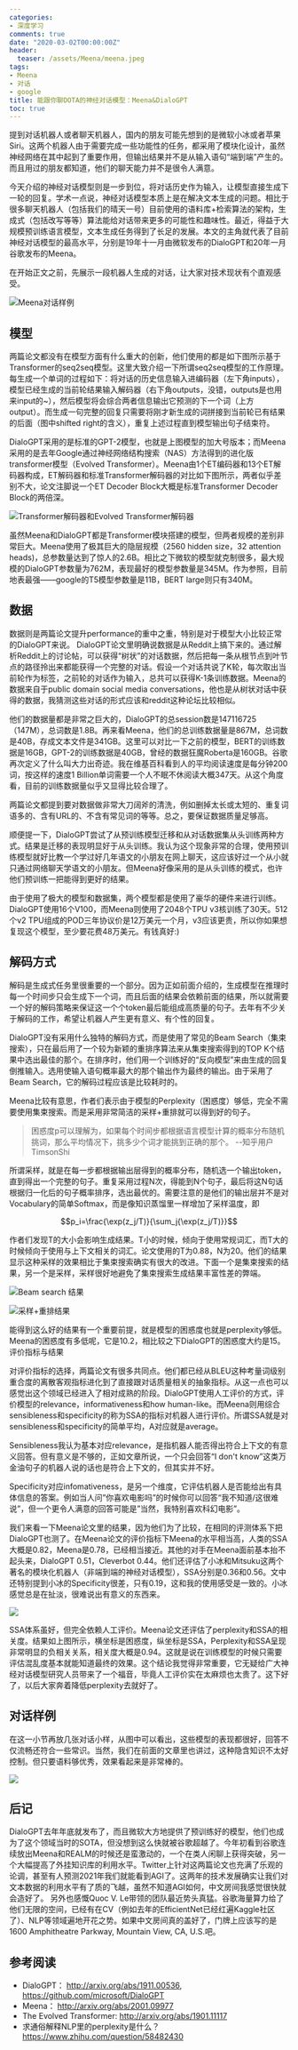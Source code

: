 ```yaml
---
categories:
- 深度学习
comments: true
date: "2020-03-02T00:00:00Z"
header:
  teaser: /assets/Meena/meena.jpeg
tags:
- Meena
- 对话
- google
title: 能跟你聊DOTA的神经对话模型：Meena&DialoGPT
toc: true
---
```

提到对话机器人或者聊天机器人，国内的朋友可能先想到的是微软小冰或者苹果Siri。这两个机器人由于需要完成一些功能性的任务，都采用了模块化设计，虽然神经网络在其中起到了重要作用，但输出结果并不是从输入语句“端到端”产生的。而且用过的朋友都知道，他们的聊天能力并不是很令人满意。

今天介绍的神经对话模型则是一步到位，将对话历史作为输入，让模型直接生成下一轮的回复。学术一点说，神经对话模型本质上是在解决文本生成的问题。相比于很多聊天机器人（包括我们的晴天一号）目前使用的语料库+检索算法的架构，生成式（包括改写等等）算法能给对话带来更多的可能性和趣味性。最近，得益于大规模预训练语言模型，文本生成任务得到了长足的发展。本文的主角就代表了目前神经对话模型的最高水平，分别是19年十一月由微软发布的DialoGPT和20年一月谷歌发布的Meena。

在开始正文之前，先展示一段机器人生成的对话，让大家对技术现状有个直观感受。

![Meena对话样例](/assets/meena/sample_meena.jpg)

## 模型

两篇论文都没有在模型方面有什么重大的创新，他们使用的都是如下图所示基于Transformer的seq2seq模型。这里大致介绍一下所谓seq2seq模型的工作原理。每生成一个单词的过程如下：将对话的历史信息输入进编码器（左下角inputs），模型已经生成的当前轮结果输入解码器（右下角outputs，没错，outputs是也用来input的~），然后模型将会综合两者信息输出它预测的下一个词（上方output）。而生成一句完整的回复只需要将刚才新生成的词拼接到当前轮已有结果的后面（图中shifted right的含义），重复上述过程直到模型输出句子结束符。



DialoGPT采用的是标准的GPT-2模型，也就是上图模型的加大号版本；而Meena采用的是去年Google通过神经网络结构搜索（NAS）方法得到的进化版transformer模型（Evolved Transformer）。Meena由1个ET编码器和13个ET解码器构成，ET解码器和标准Transformer解码器的对比如下图所示，两者似乎差别不大，论文注脚说一个ET Decoder Block大概是标准Transformer Decoder Block的两倍深。

![Transformer解码器和Evolved Transformer解码器](/assets/meena/et_decoder.png)


虽然Meena和DialoGPT都是Transformer模块搭建的模型，但两者规模的差别非常巨大。Meena使用了极其巨大的隐层规模（2560 hidden size，32 attention heads)，总参数量达到了惊人的2.6B。相比之下微软的模型就克制很多，最大规模的DialoGPT参数量为762M，表现最好的模型参数量是345M。作为参照，目前地表最强——google的T5模型参数量是11B，BERT large则只有340M。

## 数据

数据则是两篇论文提升performance的重中之重，特别是对于模型大小比较正常的DialoGPT来说。
DialoGPT论文里明确说数据是从Reddit上搞下来的。通过解析Reddit上的讨论帖，可以获得“树状”的对话数据，然后把每一条从根节点到叶节点的路径拎出来都能获得一个完整的对话。假设一个对话共说了K轮，每次取出当前轮作为标签，之前轮的对话作为输入，总共可以获得K-1条训练数据。Meena的数据来自于public domain social media conversations，他也是从树状对话中获得的数据，我猜测这些对话的形式应该和reddit这种论坛比较相似。

他们的数据量都是非常之巨大的，DialoGPT的总session数是147116725（147M），总词数是1.8B。再来看Meena，他们的总训练数据量是867M，总词数是40B，存成文本文件是341GB。这里可以对比一下之前的模型，BERT的训练数据是16GB，GPT-2的训练数据是40GB，曾经的数据狂魔Roberta是160GB。谷歌再次定义了什么叫大力出奇迹。我在维基百科看到人的平均阅读速度是每分钟200词，按这样的速度1 Billion单词需要一个人不眠不休阅读大概347天。从这个角度看，目前的训练数据量似乎又显得比较合理了。

两篇论文都提到要对数据做非常大刀阔斧的清洗，例如删掉太长或太短的、重复词语多的、含有URL的、不含有常见词的等等。总之，要保证数据质量足够高。

顺便提一下，DialoGPT尝试了从预训练模型迁移和从对话数据集从头训练两种方式。结果是迁移的表现明显好于从头训练。我认为这个现象非常的合理，使用预训练模型就好比教一个学过好几年语文的小朋友在网上聊天，这应该好过一个从小就只通过网络聊天学语文的小朋友。但Meena好像采用的是从头训练的模式，也许他们预训练一把能得到更好的结果。

由于使用了极大的模型和数据集，两个模型都是使用了豪华的硬件来进行训练。DialoGPT使用16个V100，而Meena则使用了2048个TPU v3核训练了30天。512个v2 TPU组成的POD三年协议价是12万美元一个月，v3应该更贵，所以你如果想复现这个模型，至少要花费48万美元。有钱真好:)

## 解码方式

解码是生成式任务里很重要的一个部分。因为正如前面介绍的，生成模型在推理时每一个时间步只会生成下一个词，而且后面的结果会依赖前面的结果，所以就需要一个好的解码策略来保证这一个个token最后能组成高质量的句子。去年有不少关于解码的工作，希望让机器人产生更有意义、有个性的回复。

DialoGPT没有采用什么独特的解码方式，而是使用了常见的Beam Search（集束搜索），只在最后用了一个较为新颖的重排序算法来从集束搜索得到的TOP K个结果中选出最佳的那个。在排序时，他们用一个训练好的“反向模型”来由生成的回复倒推输入。选用使输入语句概率最大的那个输出作为最终的输出。由于采用了Beam Search，它的解码过程应该是比较耗时的。

Meena比较有意思，作者们表示由于模型的Perplexity（困惑度）够低，完全不需要使用集束搜索。而是采用非常简洁的采样+重排就可以得到好的句子。

>困惑度p可以理解为，如果每个时间步都根据语言模型计算的概率分布随机挑词，那么平均情况下，挑多少个词才能挑到正确的那个。
>--知乎用户TimsonShi

所谓采样，就是在每一步都根据输出层得到的概率分布，随机选一个输出token，直到得出一个完整的句子。重复采用过程N次，得能到N个句子，最后将这N句话根据归一化后的句子概率排序，选出最优的。需要注意的是他们的输出层并不是对Vocabulary的简单Softmax，而是像知识蒸馏里一样增加了采样温度，即

$$p_i=\frac{\exp(z_j/T)}{\sum_j{\exp(z_j/T)}}$$

作者们发现T的大小会影响生成结果。T小的时候，倾向于使用常规词汇，而T大的时候倾向于使用与上下文相关的词汇。论文使用的T为0.88，N为20。他们的结果显示这种采样的效果相比于集束搜索确实有很大的改进。下面一个是集束搜索的结果，另一个是采样，采样很好地避免了集束搜索生成结果丰富性差的弊端。

![Beam search 结果](/assets/Meena/beam.jpg)


![采样+重排结果](/assets/Meena/sampling.jpg)


能得到这么好的结果有一个重要前提，就是模型的困惑度也就是perplexity够低。Meena的困惑度有多低呢，它是10.2，相比较之下DialoGPT的困惑度大约是15。
评价指标与结果

对评价指标的选择，两篇论文有很多共同点。他们都已经从BLEU这种考量词级别重合度的离散客观指标进化到了直接跟对话质量相关的抽象指标。从这一点也可以感觉出这个领域已经进入了相对成熟的阶段。DialoGPT使用人工评价的方式，评价模型的relevance，informativeness和how human-like。而Meena则用综合sensibleness和specificity的称为SSA的指标对机器人进行评价。所谓SSA就是对sensibleness和specificity的简单平均，A对应就是average。

Sensibleness我认为基本对应relevance，是指机器人能否得出符合上下文的有意义回答。但有意义是不够的，正如文章所说，一个只会回答“I don't know”这类万金油句子的机器人说的话也是符合上下文的，但其实并不好。

Specificity对应infomativeness，是另一个维度，它评估机器人是否能给出有具体信息的答案。例如当人问”你喜欢电影吗”的时候你可以回答“我不知道/这很难说”，但一个更令人满意的回答可能是”当然，我特别喜欢科幻电影”。

我们来看一下Meena论文里的结果，因为他们为了比较，在相同的评测体系下把DialoGPT也测了。在Meena论文的评价指标下Meena的水平相当高，人类的SSA大概是0.82，Meena是0.78，已经相当接近。其他的对手在Meena面前基本抬不起头来，DialoGPT 0.51，Cleverbot 0.44。他们还评估了小冰和Mitsuku这两个著名的模块化机器人（非端到端的神经对话模型），SSA分别是0.36和0.56。文中还特别提到小冰的Specificity很差，只有0.19，这和我的使用感受是一致的。小冰感觉总是在扯淡，很难说出有意义的东西来。

![](/assets/Meena/result.png)

SSA体系虽好，但完全依赖人工评价。Meena论文还评估了perplexity和SSA的相关度。结果如上图所示，横坐标是困惑度，纵坐标是SSA，Perplexity和SSA呈现非常明显的负相关关系，相关度大概是0.94。这就是说在训练模型的时候只需要评估混乱度基本就能知道最终的效果。这个结论我觉得非常重要，它无疑给广大神经对话模型研究人员带来了一个福音，毕竟人工评价实在太麻烦也太贵了。这下好了，以后大家奔着降低perplexity去就好了。

## 对话样例

在这一小节再放几张对话小样，从图中可以看出，这些模型的表现都很好，回答不仅流畅还符合一些常识。当然，我们在前面的文章里也讲过，这种隐含知识不太好控制。但只要语料够优秀，效果看起来是非常棒的。

![](/assets/Meena/result2.png)

## 后记

DialoGPT去年年底就发布了，而且微软大方地提供了预训练好的模型，他们也成为了这个领域当时的SOTA，但没想到这么快就被谷歌超越了。今年初看到谷歌连续放出Meena和REALM的时候还是蛮激动的，一个在类人闲聊上获得突破，另一个大幅提高了外挂知识库的利用水平。Twitter上针对这两篇论文也充满了乐观的论调，甚至有人预测2021年我们就能看到AGI了。这两年的技术发展确实让我们对文本数据的利用水平有了质的飞越，虽然不知道AGI如何，中文房间我感觉很快就会造好了。
另外也感慨Quoc V. Le带领的团队最近势头真猛。谷歌海量算力给了他们无限的空间，已经有在CV（例如去年的EfficientNet已经红遍Kaggle社区了）、NLP等领域遍地开花之势。如果中文房间真的盖好了，门牌上应该写的是1600 Amphitheatre Parkway, Mountain View, CA, U.S.吧。

## 参考阅读
- DialoGPT：
http://arxiv.org/abs/1911.00536, https://github.com/microsoft/DialoGPT
- Meena：
http://arxiv.org/abs/2001.09977
- The Evolved Transformer:
http://arxiv.org/abs/1901.11117
- 求通俗解释NLP里的perplexity是什么？
https://www.zhihu.com/question/58482430